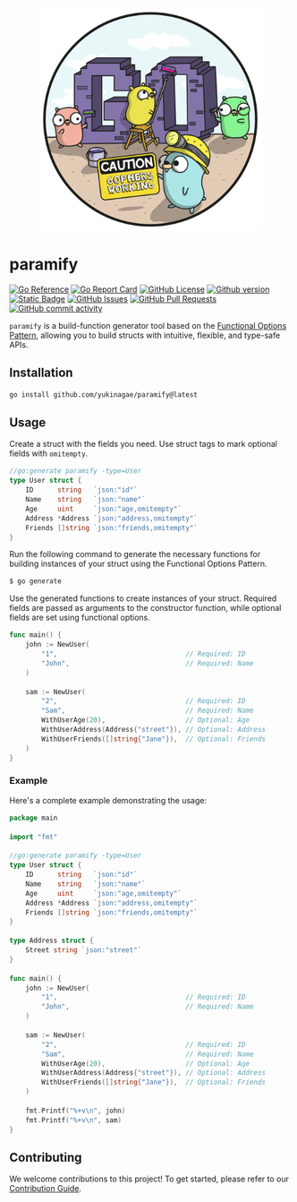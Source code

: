 <div align="center">
  <img src="https://raw.githubusercontent.com/yukinagae/paramify/refs/heads/main/docs/resources/GO_BUILD.png" title="Gopher Build" alt="Gopher Build" style="width: 400px;">
</div>

# paramify

[![Go Reference](https://pkg.go.dev/badge/github.com/yukinagae/paramify.svg)](https://pkg.go.dev/github.com/yukinagae/paramify)
[![Go Report Card](https://goreportcard.com/badge/github.com/yukinagae/paramify)](https://goreportcard.com/report/github.com/yukinagae/paramify)
[![GitHub License](https://img.shields.io/github/license/yukinagae/paramify)](https://github.com/yukinagae/paramify/blob/main/LICENSE)
[![Github version](https://img.shields.io/github/v/release/yukinagae/paramify)](https://github.com/yukinagae/paramify/releases)
[![Static Badge](https://img.shields.io/badge/yes-a?label=maintained)](https://github.com/yukinagae/paramify/pulse)
[![GitHub Issues](https://img.shields.io/github/issues/yukinagae/paramify?color=blue)](https://github.com/yukinagae/paramify/issues)
[![GitHub Pull Requests](https://img.shields.io/github/issues-pr/yukinagae/paramify?color=blue)](https://github.com/yukinagae/paramify/pulls)
[![GitHub commit activity](https://img.shields.io/github/commit-activity/m/yukinagae/paramify)](https://github.com/yukinagae/paramify/activity)

`paramify` is a build-function generator tool based on the [Functional Options Pattern](https://github.com/uber-go/guide/blob/master/style.md#functional-options), allowing you to build structs with intuitive, flexible, and type-safe APIs.

## Installation

```bash
go install github.com/yukinagae/paramify@latest
```

## Usage

Create a struct with the fields you need. Use struct tags to mark optional fields with `omitempty`.

```go
//go:generate paramify -type=User
type User struct {
	ID      string   `json:"id"`
	Name    string   `json:"name"`
	Age     uint     `json:"age,omitempty"`
	Address *Address `json:"address,omitempty"`
	Friends []string `json:"friends,omitempty"`
}
```

Run the following command to generate the necessary functions for building instances of your struct using the Functional Options Pattern.

```bash
$ go generate
```

Use the generated functions to create instances of your struct. Required fields are passed as arguments to the constructor function, while optional fields are set using functional options.

```go
func main() {
	john := NewUser(
		"1",                                // Required: ID
		"John",                             // Required: Name
	)

	sam := NewUser(
		"2",                                // Required: ID
		"Sam",                              // Required: Name
		WithUserAge(20),                    // Optional: Age
		WithUserAddress(Address{"street"}), // Optional: Address
		WithUserFriends([]string{"Jane"}),  // Optional: Friends
	)
}
```

### Example

Here's a complete example demonstrating the usage:

```go
package main

import "fmt"

//go:generate paramify -type=User
type User struct {
	ID      string   `json:"id"`
	Name    string   `json:"name"`
	Age     uint     `json:"age,omitempty"`
	Address *Address `json:"address,omitempty"`
	Friends []string `json:"friends,omitempty"`
}

type Address struct {
	Street string `json:"street"`
}

func main() {
	john := NewUser(
		"1",                                // Required: ID
		"John",                             // Required: Name
	)

	sam := NewUser(
		"2",                                // Required: ID
		"Sam",                              // Required: Name
		WithUserAge(20),                    // Optional: Age
		WithUserAddress(Address{"street"}), // Optional: Address
		WithUserFriends([]string{"Jane"}),  // Optional: Friends
	)

	fmt.Printf("%+v\n", john)
	fmt.Printf("%+v\n", sam)
}
```

## Contributing

We welcome contributions to this project! To get started, please refer to our [Contribution Guide](https://github.com/yukinagae/paramify/blob/main/CONTRIBUTING.md).
